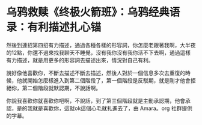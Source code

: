 # 乌鸦救赎《终极火箭班》：乌鸦经典语录：有利描述扎心锚

然後到連招第四招有力描述，通過各種各樣的形容詞，你怎麼老跟著我啊，大半夜的12點，你還不過來找我聊天不睡覺，沒有我你沒有我你活不下去啊，通過這樣有力描述，就是用更多的形容詞去描述出來，情況對自己有利。

說好像他喜歡你，不斷去描述不斷去描述，然後人對於一個信息多次去重復的時候，他就開始怎麼樣進入到第二個階段了，第一個階段是反駁期，就是剛才他會拒絕你，第二個階段就默認期，不說話啊。

你說我喜歡你就喜歡你吧啊，不說話，到了第三個階段就是主動承認期，他會承認，是的我就是喜歡你，這就ok這個心毛就扎進去了，由 Amara。org 社群提供的字幕。

